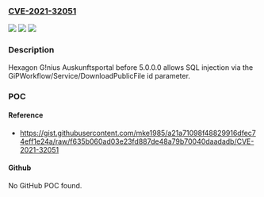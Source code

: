 ### [CVE-2021-32051](https://cve.mitre.org/cgi-bin/cvename.cgi?name=CVE-2021-32051)
![](https://img.shields.io/static/v1?label=Product&message=n%2Fa&color=blue)
![](https://img.shields.io/static/v1?label=Version&message=n%2Fa&color=blue)
![](https://img.shields.io/static/v1?label=Vulnerability&message=n%2Fa&color=brighgreen)

### Description

Hexagon G!nius Auskunftsportal before 5.0.0.0 allows SQL injection via the GiPWorkflow/Service/DownloadPublicFile id parameter.

### POC

#### Reference
- https://gist.githubusercontent.com/mke1985/a21a71098f48829916dfec74eff1e24a/raw/f635b060ad03e23fd887de48a79b70040daadadb/CVE-2021-32051

#### Github
No GitHub POC found.


